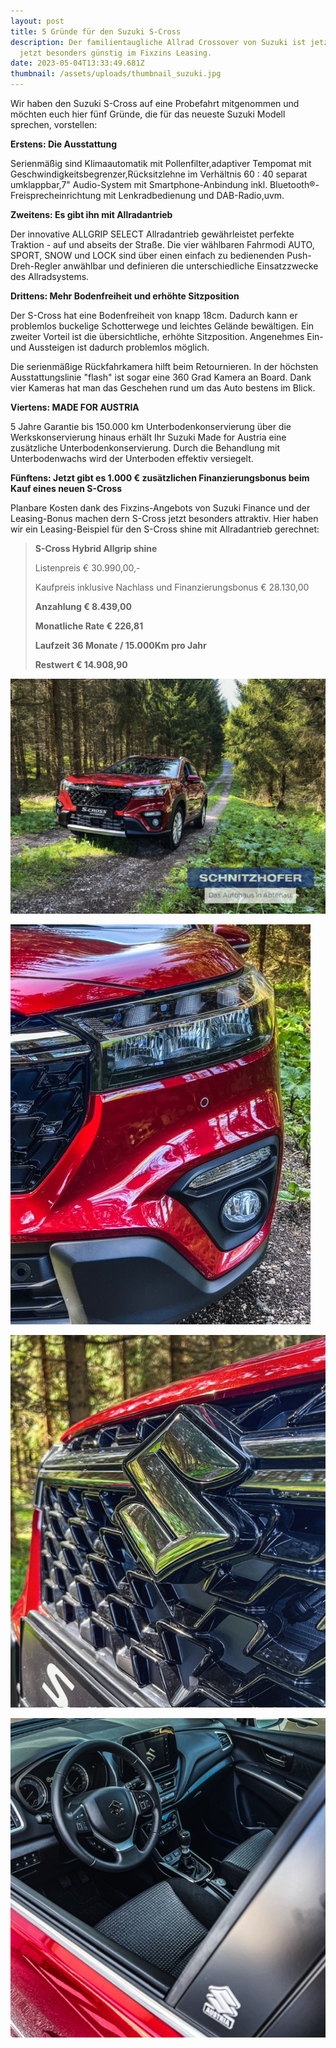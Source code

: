 ```yaml
---
layout: post
title: 5 Gründe für den Suzuki S-Cross
description: Der familientaugliche Allrad Crossover von Suzuki ist jetzt ist
  jetzt besonders günstig im Fixzins Leasing.
date: 2023-05-04T13:33:49.681Z
thumbnail: /assets/uploads/thumbnail_suzuki.jpg
---
```

Wir haben den Suzuki S-Cross auf eine Probefahrt mitgenommen und möchten euch hier fünf Gründe, die für das neueste Suzuki Modell sprechen, vorstellen:

**Erstens: Die Ausstattung**

Serienmäßig sind Klimaautomatik mit Pollenfilter,adaptiver Tempomat mit Geschwindigkeitsbegrenzer,Rücksitzlehne im Verhältnis 60 : 40 separat umklappbar,7" Audio-System mit Smartphone-Anbindung inkl. Bluetooth®-Freisprecheinrichtung mit Lenkradbedienung und DAB-Radio,uvm.

**Zweitens: Es gibt ihn mit Allradantrieb**

Der innovative ALLGRIP SELECT Allradantrieb gewährleistet perfekte Traktion - auf und abseits der Straße. Die vier wählbaren Fahrmodi AUTO, SPORT, SNOW und LOCK sind über einen einfach zu bedienenden Push-Dreh-Regler anwählbar und definieren die unterschiedliche Einsatzzwecke des Allradsystems.

**Drittens: Mehr Bodenfreiheit und erhöhte Sitzposition**

Der S-Cross hat eine Bodenfreiheit  von knapp 18cm. Dadurch kann er problemlos buckelige Schotterwege und leichtes Gelände bewältigen. Ein zweiter Vorteil ist die übersichtliche, erhöhte Sitzposition. Angenehmes Ein- und Aussteigen ist dadurch problemlos möglich. 

Die serienmäßige Rückfahrkamera hilft beim Retournieren. In der höchsten Ausstattungslinie "flash" ist sogar eine 360 Grad Kamera an Board. Dank vier Kameras hat man das Geschehen rund um das Auto bestens im Blick.

**Viertens: MADE FOR AUSTRIA**

5 Jahre Garantie bis 150.000 km Unterbodenkonservierung über die Werkskonservierung hinaus erhält Ihr Suzuki Made for Austria eine zusätzliche Unterbodenkonservierung. Durch die Behandlung mit Unterbodenwachs wird der Unterboden effektiv versiegelt.

**Fünftens: Jetzt gibt es 1.000 € zusätzlichen Finanzierungsbonus beim Kauf eines neuen S-Cross**

Planbare Kosten dank des Fixzins-Angebots von Suzuki Finance und der Leasing-Bonus machen dern S-Cross jetzt besonders attraktiv. Hier haben wir ein Leasing-Beispiel für den S-Cross shine mit Allradantrieb gerechnet:

> **S-Cross Hybrid Allgrip shine**
>
> Listenpreis € 30.990,00,-
>
> Kaufpreis inklusive Nachlass und Finanzierungsbonus € 28.130,00
>
> **Anzahlung € 8.439,00**
>
> **Monatliche Rate € 226,81**
>
> **Laufzeit 36 Monate / 15.000Km pro Jahr**
>
> **Restwert € 14.908,90**



![](/assets/uploads/4cca8ab3-1feb-40d0-947f-ab4a0c51f59a.jpg)

![](/assets/uploads/img_2597.jpg)

![](/assets/uploads/img_2592.jpg)

![](/assets/uploads/img_2616.jpg)